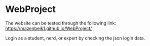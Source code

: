 # WebProject

The website can be tested through the following link: https://mazenbeik1.github.io/WebProject/

Login as a student, nerd, or expert by checking the json login data.
